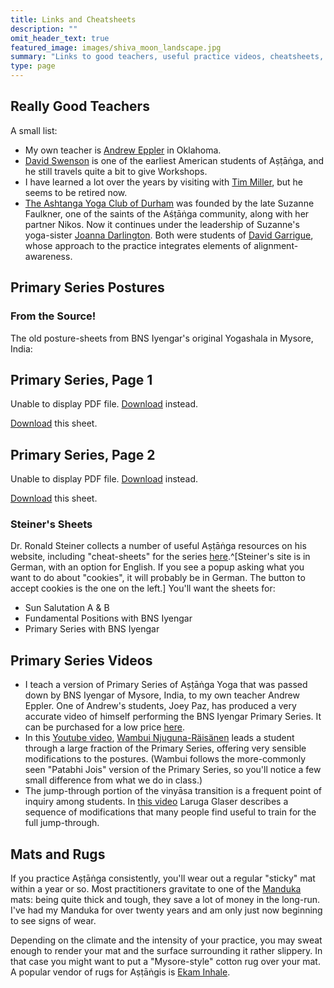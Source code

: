 ```yaml
---
title: Links and Cheatsheets
description: ""
omit_header_text: true
featured_image: images/shiva_moon_landscape.jpg
summary: "Links to good teachers, useful practice videos, cheatsheets, and supplies."
type: page
---
```


## Really Good Teachers

A small list:

* My own teacher is <a href="https://ashtangayogastudio.com/" target="_blank">Andrew Eppler</a> in Oklahoma.
* <a href="https://www.ashtanga.net/" target="_blank">David Swenson</a> is one of the earliest American students of Aṣṭāṅga, and he still travels quite a bit to give Workshops.
* I have learned a lot over the years by visiting with <a href="https://www.ashtangayogacenter.com/" target="_blank">Tim Miller</a>, but he seems to be retired now.
* <a href="https://ashtangayogaclubdurham.com/" target="_blank">The Ashtanga Yoga Club of Durham</a> was founded by the late Suzanne Faulkner, one of the saints of the Aśṭāṅga community, along with her partner Nikos.  Now it continues under the leadership of Suzanne's yoga-sister <a href="https://joannadarlington.com/" target="_blank">Joanna Darlington</a>.  Both were students of <a href="https://davidgarrigues.com/" target="_blank">David Garrigue</a>, whose approach to the practice integrates elements of alignment-awareness.

## Primary Series Postures

### From the Source!

The old posture-sheets from BNS Iyengar's original Yogashala in Mysore, India:

## Primary Series, Page 1




<object data="/files/bns-primary-1.pdf" type="application/pdf" width="100%" height="850px">
      <p>Unable to display PDF file. <a href="/files/bns-primary-1.pdf">Download</a> instead.</p>
    </object>
<a href="/files/bns-primary-1.pdf">Download</a> this sheet.


## Primary Series, Page 2


<object data="/files/bns-primary-series-2.pdf" type="application/pdf" width="100%" height="850px">
      <p>Unable to display PDF file. <a href="/files/bns-primary-series-2.pdf">Download</a> instead.</p>
    </object>
<a href="/files/bns-primary-series-2.pdf">Download</a> this sheet.




### Steiner's Sheets

Dr. Ronald Steiner collects a number of useful Aṣṭāṅga resources on his website, including "cheat-sheets" for the series <a href="https://www.ashtangayoga.info/ashtanga-yoga/cheat-sheets-pdf/" target="_blank">here</a>.^[Steiner's site is in German, with an option for English.  If you see a popup asking what you want to do about "cookies", it will probably be in German.  The button to accept cookies is the one on the left.]  You'll want the sheets for:

* Sun Salutation A & B
* Fundamental Positions with BNS Iyengar
* Primary Series with BNS Iyengar

## Primary Series Videos

* I teach a version of Primary Series of Aṣṭāṅga Yoga that was passed down by BNS Iyengar of Mysore, India, to my own teacher Andrew Eppler.  One of Andrew's students, Joey Paz, has produced a very accurate video of himself performing the BNS Iyengar Primary Series.  It can be purchased for a low price <a href="https://www.joeypazyoga.com/bns-primary-series" target="_blank">here</a>.
* In this <a href="https://www.youtube.com/watch?v=1Krp4W0TlAU" target="_blank">Youtube video</a>, <a href="https://www.petriandwambui.com/wambui/" target="_blank">Wambui Njuguna-Räisänen</a> leads a student through a large fraction of the Primary Series, offering very sensible modifications to the postures. (Wambui follows the more-commonly seen "Patabhi Jois" version of the Primary Series, so you'll notice a few small difference from what we do in class.)
* The jump-through portion of the vinyāsa transition is a frequent point of inquiry among students.  In <a href="https://www.youtube.com/watch?v=Y1SL70mDLOw" target="_blank">this video</a> Laruga Glaser describes a sequence of modifications that many people find useful to train for the full jump-through.

## Mats and Rugs

If you practice Aṣṭāṅga consistently, you'll wear out a regular "sticky" mat within a year or so.  Most practitioners gravitate to one of the <a href="https://www.manduka.com/collections/yoga-mats" target="_blank">Manduka</a> mats:  being quite thick and tough, they save a lot of money in the long-run. I've had my Manduka for over twenty years and am only just now beginning to see signs of wear.

Depending on the climate and the intensity of your practice, you may sweat enough to render your mat and the surface surrounding it rather slippery.  In that case you might want to put a "Mysore-style" cotton rug over your mat.  A popular vendor of rugs for Aṣṭāṅgis is <a href="https://ekaminhale.com/collections/yoga-rug" target="_blank">Ekam Inhale</a>.